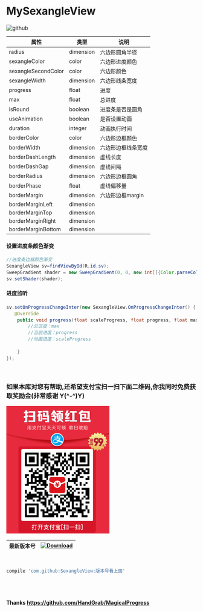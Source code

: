 # MySexangleView
![github](https://github.com/zhongruiAndroid/MySexangleView/blob/master/app/src/main/res/drawable/sexangleview.gif "github")  


| 属性                | 类型      | 说明               |
|---------------------|-----------|--------------------|
| radius              | dimension | 六边形圆角半径     |
| sexangleColor       | color     | 六边形进度颜色     |
| sexangleSecondColor | color     | 六边形颜色         |
| sexangleWidth       | dimension | 六边形线条宽度     |
| progress            | float     | 进度               |
| max                 | float     | 总进度             |
| isRound             | boolean   | 进度条是否是圆角   |
| useAnimation        | boolean   | 是否设置动画       |
| duration            | integer   | 动画执行时间       |
| borderColor         | color     | 六边形边框颜色     |
| borderWidth         | dimension | 六边形边框线条宽度 |
| borderDashLength    | dimension | 虚线长度           |
| borderDashGap       | dimension | 虚线间隔           |
| borderRadius        | dimension | 六边形边框圆角     |
| borderPhase         | float     | 虚线偏移量         |
| borderMargin        | dimension | 六边形边框margin   |
| borderMarginLeft    | dimension |                    |
| borderMarginTop     | dimension |                    |
| borderMarginRight   | dimension |                    |
| borderMarginBottom  | dimension |                    |


#### 设置进度条颜色渐变
```java
//进度条边框颜色渐变
SexangleView sv=findViewById(R.id.sv);
SweepGradient shader = new SweepGradient(0, 0, new int[]{Color.parseColor("#34e8a6"), Color.parseColor("#06C1AE"), Color.parseColor("#34e8a6")}, null);
sv.setShader(shader);
```
#### 进度监听
```java
sv.setOnProgressChangeInter(new SexangleView.OnProgressChangeInter() {
   @Override
    public void progress(float scaleProgress, float progress, float max) {
	    //总进度：max
	    //当前进度：progress
	    //动画进度：scaleProgress
    
    }
});
```  

<br/> 
  

### 如果本库对您有帮助,还希望支付宝扫一扫下面二维码,你我同时免费获取奖励金(非常感谢 Y(^-^)Y)
![github](https://github.com/zhongruiAndroid/SomeImage/blob/master/image/small_ali.jpg?raw=true "github")  

  
  | 最新版本号 | [ ![Download](https://api.bintray.com/packages/zhongrui/mylibrary/MySexangleView/images/download.svg) ](https://bintray.com/zhongrui/mylibrary/MySexangleView/_latestVersion) |  
|--------|----|
<br/> 

```gradle
compile 'com.github:SexangleView:版本号看上面'
```  
<br/> 
<br/> 

#### Thanks https://github.com/HandGrab/MagicalProgress
